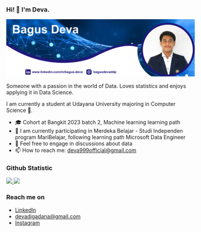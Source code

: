 ### Hi! 👋 I'm Deva.
<div align="center">
  <img height="" src="background.png"  />
</div>
<p></p>

Someone with a passion in the world of Data. Loves statistics and enjoys applying it in Data Science.

I am currently a student at Udayana University majoring in Computer Science 🏫.

- 🎓 Cohort at Bangkit 2023 batch 2, Machine learning learning path
- 📖 I am currently participating in Merdeka Belajar - Studi Independen program MariBelajar, following learning path Microsoft Data Engineer
- 💬 Feel free to engage in discussions about data
- 📫 How to reach me: deva999official@gmail.com


  
### Github Statistic
<p align="left">
<a href="https://github.com/Bagusdevaa">
  <img height="180em" src="https://github-readme-stats-eight-theta.vercel.app/api?username=Bagusdevaa&show_icons=true&theme=algolia&include_all_commits=true&count_private=true"/>
  <img height="180em" src="https://github-readme-stats-eight-theta.vercel.app/api/top-langs/?username=Bagusdevaa&layout=compact&langs_count=8&theme=algolia"/>
</a>
</p>

### Reach me on
- <a href="https://linkedin.com/in/bagus-deva/">LinkedIn</a>
- devadigadana@gmail.com
- <a href="https://instagram.com/bagusdevaddp">Instagram</a>

